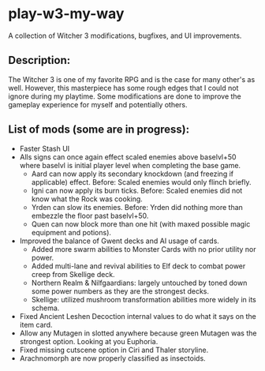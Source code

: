 # play-w3-my-way
A collection of Witcher 3 modifications, bugfixes, and UI improvements.

## Description:
The Witcher 3 is one of my favorite RPG and is the case for many other's as well. However, this masterpiece has some rough edges that I could not ignore during my playtime. Some modifications are done to improve the gameplay experience for myself and potentially others.

## List of mods (some are in progress):
* Faster Stash UI
* Alls signs can once again effect scaled enemies above baselvl+50 where baselvl is initial player level when completing the base game.
  * Aard can now apply its secondary knockdown (and freezing if applicable) effect. Before: Scaled enemies would only flinch briefly.
  * Igni can now apply its burn ticks. Before: Scaled enemies did not know what the Rock was cooking.
  * Yrden can slow its enemies. Before: Yrden did nothing more than embezzle the floor past baselvl+50.
  * Quen can now block more than one hit (with maxed possible magic equipment and potions).
* Improved the balance of Gwent decks and AI usage of cards.
  * Added more swarm abilities to Monster Cards with no prior utility nor power.
  * Added multi-lane and revival abilities to Elf deck to combat power creep from Skellige deck.
  * Northern Realm & Nilfgaardians: largely untouched by toned down some power numbers as they are the strongest decks.
  * Skellige: utilized mushroom transformation abilities more widely in its schema.
* Fixed Ancient Leshen Decoction internal values to do what it says on the item card.
* Allow any Mutagen in slotted anywhere because green Mutagen was the strongest option. Looking at you Euphoria.
* Fixed missing cutscene option in Ciri and Thaler storyline.
* Arachnomorph are now properly classified as insectoids.
